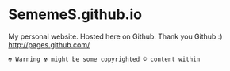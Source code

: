 SememeS.github.io
=================

My personal website. Hosted here on Github. Thank you Github :)
http://pages.github.com/

```
☢ Warning ☢ might be some copyrighted © content within
```
